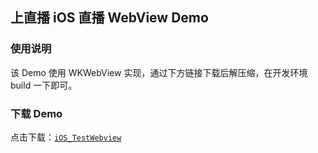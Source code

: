 ## 上直播 iOS 直播 WebView Demo



### 使用说明

该 Demo 使用 WKWebView 实现，通过下方链接下载后解压缩，在开发环境 build 一下即可。

### 下载 Demo

点击下载：[`iOS_TestWebview`](http://shangzhibo-img.b0.upaiyun.com/DEMO/iOS_TestWebview.zip)

